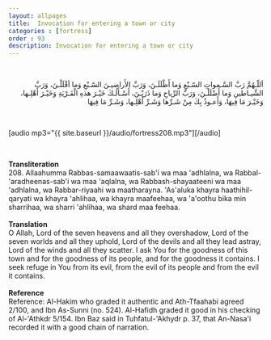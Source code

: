 ```yaml
---
layout: allpages
title:  Invocation for entering a town or city
categories : [fortress]
order : 93
description: Invocation for entering a town or city
---
```


&nbsp;
<div class="arabictext" dir="RTL">

أللّـهُمَّ رَبَّ السَّـمواتِ السّـبْعِ وَما أَظْلَلَـنَ، وَرَبَّ الأَراضيـنَ السّـبْعِ وَما أقْلَلْـنَ، وَرَبَّ الشَّيـاطينِ وَما أَضْلَلْـنَ، وَرَبَّ الرِّياحِ وَما ذَرَيْـنَ، أَسْـأَلُـكَ خَيْـرَ هذهِ الْقَـرْيَةِ وَخَيْـرَ أَهْلِـها، وَخَيْـرَ مَا فِيهَا، وَأَعـوذُ بِكَ مِنْ شَـرِّها وَشَـرِّ أَهْلِـها، وَشَـرِّ مَا فِيهَا

</div>
&nbsp;

[audio mp3="{{ site.baseurl }}/audio/fortress208.mp3"][/audio]

&nbsp;
<div class="duaextra" tabindex="0">
<div><strong>Transliteration</strong></div>
<div class="extra">208. Allaahumma Rabbas-samaawaatis-sab'i wa maa 'adhlalna, wa Rabbal-'aradheenas-sab'i wa maa 'aqlalna, wa Rabbash-shayaateeni wa maa 'adhlalna, wa Rabbar-riyaahi wa maatharayna. 'As'aluka khayra haathihil-qaryati wa khayra 'ahlihaa, wa khayra maafeehaa, wa 'a'oothu bika min sharrihaa, wa sharri 'ahlihaa, wa shard maa feehaa.</div>
</div>
&nbsp;
<div class="duaextra" tabindex="0">
<div><strong>Translation</strong></div>
<div class="extra">O Allah, Lord of the seven heavens and all they overshadow, Lord of the seven worlds and all they uphold, Lord of the devils and all they lead astray, Lord of the winds and all they scatter. I ask You for the goodness of this town and for the goodness of its people, and for the goodness it contains. I seek refuge in You from its evil, from the evil of its people and from the evil it contains.</div>
</div>
&nbsp;
<div class="duaextra" tabindex="0">
<div><strong>Reference</strong></div>
<div class="extra">Reference: Al-Hakim who graded it authentic and Ath-Tfaahabi agreed 2/100, and Ibn As-Sunni (no. 524). Al-Hafidh graded it good in his checking of Al-'Athkdr 5/154. Ibn Baz said in Tuhfatul-'Akhydr p. 37, that An-Nasa'i recorded it with a good chain of narration.</div>
</div>
